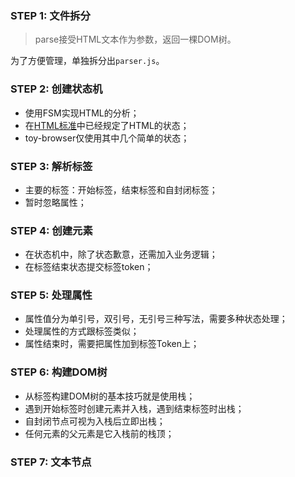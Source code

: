 ### STEP 1: 文件拆分

> parse接受HTML文本作为参数，返回一棵DOM树。

为了方便管理，单独拆分出`parser.js`。

### STEP 2: 创建状态机

- 使用FSM实现HTML的分析；
- 在[HTML标准](https://html.spec.whatwg.org/multipage/parsing.html#data-state)中已经规定了HTML的状态；
- toy-browser仅使用其中几个简单的状态；

### STEP 3: 解析标签

- 主要的标签：开始标签，结束标签和自封闭标签；
- 暂时忽略属性；

### STEP 4: 创建元素

- 在状态机中，除了状态歉意，还需加入业务逻辑；
- 在标签结束状态提交标签token；

### STEP 5: 处理属性

- 属性值分为单引号，双引号，无引号三种写法，需要多种状态处理；
- 处理属性的方式跟标签类似；
- 属性结束时，需要把属性加到标签Token上；

### STEP 6: 构建DOM树

- 从标签构建DOM树的基本技巧就是使用栈；
- 遇到开始标签时创建元素并入栈，遇到结束标签时出栈；
- 自封闭节点可视为入栈后立即出栈；
- 任何元素的父元素是它入栈前的栈顶；

### STEP 7: 文本节点

